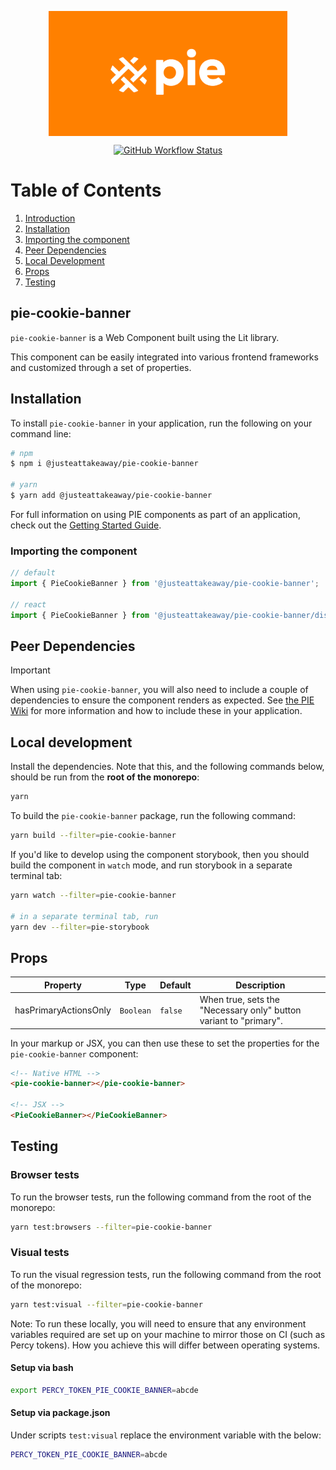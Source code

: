 <p align="center">
  <img align="center" src="../../../readme_image.png" height="200" alt="">
</p>

<p align="center">
  <a href="https://www.npmjs.com/@justeattakeaway/pie-cookie-banner">
    <img alt="GitHub Workflow Status" src="https://img.shields.io/npm/v/@justeattakeaway/pie-cookie-banner.svg">
  </a>
</p>

# Table of Contents

1. [Introduction](#pie-cookie-banner)
2. [Installation](#installation)
3. [Importing the component](#importing-the-component)
4. [Peer Dependencies](#peer-dependencies)
5. [Local Development](#local-development)
6. [Props](#props)
7. [Testing](#testing)


## pie-cookie-banner

`pie-cookie-banner` is a Web Component built using the Lit library.

This component can be easily integrated into various frontend frameworks and customized through a set of properties.


## Installation

To install `pie-cookie-banner` in your application, run the following on your command line:

```bash
# npm
$ npm i @justeattakeaway/pie-cookie-banner

# yarn
$ yarn add @justeattakeaway/pie-cookie-banner
```

For full information on using PIE components as part of an application, check out the [Getting Started Guide](https://github.com/justeattakeaway/pie/wiki/Getting-started-with-PIE-Web-Components).


### Importing the component

```js
// default
import { PieCookieBanner } from '@justeattakeaway/pie-cookie-banner';

// react
import { PieCookieBanner } from '@justeattakeaway/pie-cookie-banner/dist/react';
```


## Peer Dependencies

> [!IMPORTANT]
> When using `pie-cookie-banner`, you will also need to include a couple of dependencies to ensure the component renders as expected. See [the PIE Wiki](https://github.com/justeattakeaway/pie/wiki/Getting-started-with-PIE-Web-Components#expected-dependencies) for more information and how to include these in your application.


## Local development

Install the dependencies. Note that this, and the following commands below, should be run from the **root of the monorepo**:

```bash
yarn
```

To build the `pie-cookie-banner` package, run the following command:

```bash
yarn build --filter=pie-cookie-banner
```

If you'd like to develop using the component storybook, then you should build the component in `watch` mode, and run storybook in a separate terminal tab:

```bash
yarn watch --filter=pie-cookie-banner

# in a separate terminal tab, run
yarn dev --filter=pie-storybook
```


## Props

| Property | Type | Default | Description |
|---|---|---|---|
| hasPrimaryActionsOnly | `Boolean` | `false` | When true, sets the "Necessary only" button variant to "primary". |

In your markup or JSX, you can then use these to set the properties for the `pie-cookie-banner` component:

```html
<!-- Native HTML -->
<pie-cookie-banner></pie-cookie-banner>

<!-- JSX -->
<PieCookieBanner></PieCookieBanner>
```

## Testing

### Browser tests

To run the browser tests, run the following command from the root of the monorepo:

```bash
yarn test:browsers --filter=pie-cookie-banner
```

### Visual tests

To run the visual regression tests, run the following command from the root of the monorepo:

```bash
yarn test:visual --filter=pie-cookie-banner
```

Note: To run these locally, you will need to ensure that any environment variables required are set up on your machine to mirror those on CI (such as Percy tokens). How you achieve this will differ between operating systems.

#### Setup via bash

```bash
export PERCY_TOKEN_PIE_COOKIE_BANNER=abcde
```

#### Setup via package.json

Under scripts `test:visual` replace the environment variable with the below:

```bash
PERCY_TOKEN_PIE_COOKIE_BANNER=abcde
```
